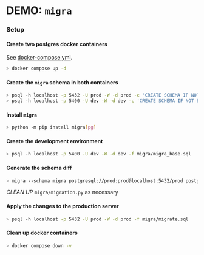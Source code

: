# DEMO: `migra`

### Setup

#### Create two postgres docker containers

See [docker-compose.yml](../docker-compose.yml).

```bash
> docker compose up -d
```

#### Create the `migra` schema in both containers

```bash
> psql -h localhost -p 5432 -U prod -W -d prod -c 'CREATE SCHEMA IF NOT EXISTS migra;'
> psql -h localhost -p 5400 -U dev -W -d dev -c 'CREATE SCHEMA IF NOT EXISTS migra;'
```

#### Install `migra`

```bash
> python -m pip install migra[pg]
```

#### Create the development environment

```bash
> psql -h localhost -p 5400 -U dev -W -d dev -f migra/migra_base.sql
```

#### Generate the schema diff

```bash
> migra --schema migra postgresql://prod:prod@localhost:5432/prod postgresql://dev:dev@localhost:5400/dev > migra/migrate.sql
```

_CLEAN UP_ `migra/migration.py` as necessary

#### Apply the changes to the production server

```bash
> psql -h localhost -p 5432 -U prod -W -d prod -f migra/migrate.sql
```

#### Clean up docker containers

```bash
> docker compose down -v
```